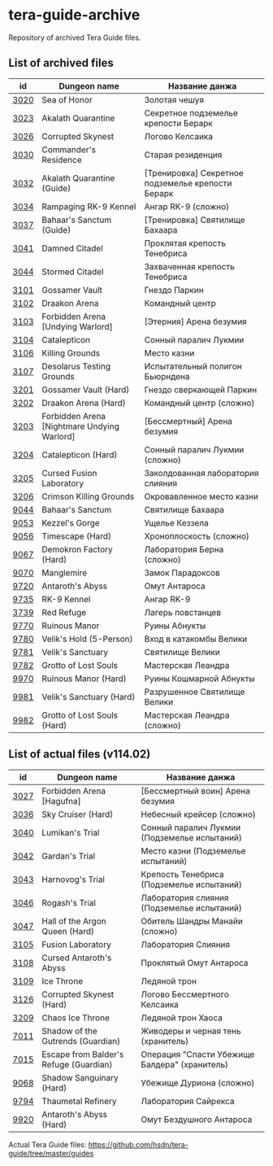 # tera-guide-archive

Repository of archived Tera Guide files.

## List of archived files

id | Dungeon name | Название данжа
--- | --- | ---
[3020](/guides/3020.js) | Sea of Honor | Золотая чешуя
[3023](/guides/3023.js) | Akalath Quarantine | Секретное подземелье крепости Берарк
[3026](/guides/3026.js) | Corrupted Skynest | Логово Келсаика
[3030](/guides/3030.js) | Commander's Residence | Старая резиденция
[3032](/guides/3032.js) | Akalath Quarantine (Guide) | [Тренировка] Секретное подземелье крепости Берарк
[3034](/guides/3034.js) | Rampaging RK-9 Kennel | Ангар RK-9 (сложно)
[3037](/guides/3037.js) | Bahaar's Sanctum (Guide) | [Тренировка] Святилище Бахаара
[3041](/guides/3041.js) | Damned Citadel | Проклятая крепость Тенебриса
[3044](/guides/3044.js) | Stormed Citadel | Захваченная крепость Тенебриса
[3101](/guides/3101.js) | Gossamer Vault | Гнездо Паркин
[3102](/guides/3102.js) | Draakon Arena | Командный центр
[3103](/guides/3103.js) | Forbidden Arena [Undying Warlord] | [Этерния] Арена безумия
[3104](/guides/3104.js) | Catalepticon | Сонный паралич Лукмии
[3106](/guides/3106.js) | Killing Grounds | Место казни
[3107](/guides/3107.js) | Desolarus Testing Grounds | Испытательный полигон Бьюрндена
[3201](/guides/3201.js) | Gossamer Vault (Hard) | Гнездо сверкающей Паркин
[3202](/guides/3202.js) | Draakon Arena (Hard) | Командный центр (сложно)
[3203](/guides/3203.js) | Forbidden Arena [Nightmare Undying Warlord] | [Бессмертный] Арена безумия
[3204](/guides/3204.js) | Catalepticon (Hard) | Сонный паралич Лукмии (сложно)
[3205](/guides/3205.js) | Cursed Fusion Laboratory | Заколдованная лаборатория слияния
[3206](/guides/3206.js) | Crimson Killing Grounds | Окровавленное место казни
[9044](/guides/9044.js) | Bahaar's Sanctum | Святилище Бахаара
[9053](/guides/9053.js) | Kezzel's Gorge | Ущелье Кеззела
[9056](/guides/9056.js) | Timescape (Hard) | Хроноплоскость (сложно)
[9067](/guides/9067.js) | Demokron Factory (Hard) | Лаборатория Берна (сложно)
[9070](/guides/9070.js) | Manglemire | Замок Парадоксов
[9720](/guides/9720.js) | Antaroth's Abyss | Омут Антароса
[9735](/guides/9735.js) | RK-9 Kennel | Ангар RK-9
[3739](/guides/3739.js) | Red Refuge | Лагерь повстанцев
[9770](/guides/9770.js) | Ruinous Manor | Руины Абнукты
[9780](/guides/9780.js) | Velik's Hold (5-Person) | Вход в катакомбы Велики
[9781](/guides/9781.js) | Velik's Sanctuary | Святилище Велики
[9782](/guides/9782.js) | Grotto of Lost Souls | Мастерская Леандра
[9970](/guides/9970.js) | Ruinous Manor (Hard) | Руины Кошмарной Абнукты
[9981](/guides/9981.js) | Velik's Sanctuary (Hard) | Разрушенное Святилище Велики
[9982](/guides/9982.js) | Grotto of Lost Souls (Hard) | Мастерская Леандра (сложно)

## List of actual files (v114.02)

id | Dungeon name | Название данжа
--- | --- | ---
[3027](https://github.com/hsdn/tera-guide/blob/master/guides/3027.js) | Forbidden Arena [Hagufna] | [Бессмертный воин] Арена безумия
[3036](https://github.com/hsdn/tera-guide/blob/master/guides/3036.js) | Sky Cruiser (Hard) | Небесный крейсер (сложно)
[3040](https://github.com/hsdn/tera-guide/blob/master/guides/3040.js) | Lumikan's Trial | Сонный паралич Лукмии (Подземелье испытаний)
[3042](https://github.com/hsdn/tera-guide/blob/master/guides/3042.js) | Gardan's Trial | Место казни (Подземелье испытаний)
[3043](https://github.com/hsdn/tera-guide/blob/master/guides/3043.js) | Harnovog's Trial | Крепость Тенебриса (Подземелье испытаний)
[3046](https://github.com/hsdn/tera-guide/blob/master/guides/3046.js) | Rogash's Trial | Лаборатория слияния (Подземелье испытаний)
[3047](https://github.com/hsdn/tera-guide/blob/master/guides/3047.js) | Hall of the Argon Queen (Hard) | Обитель Шандры Манайи (сложно)
[3105](https://github.com/hsdn/tera-guide/blob/master/guides/3105.js) | Fusion Laboratory | Лаборатория Слияния
[3108](https://github.com/hsdn/tera-guide/blob/master/guides/3108.js) | Cursed Antaroth's Abyss | Проклятый Омут Антароса
[3109](https://github.com/hsdn/tera-guide/blob/master/guides/3109.js) | Ice Throne | Ледяной трон
[3126](https://github.com/hsdn/tera-guide/blob/master/guides/3126.js) | Corrupted Skynest (Hard) | Логово Бессмертного Келсаика
[3209](https://github.com/hsdn/tera-guide/blob/master/guides/3209.js) | Chaos Ice Throne | Ледяной трон Хаоса
[7011](https://github.com/hsdn/tera-guide/blob/master/guides/7011.js) | Shadow of the Gutrends (Guardian) | Живодеры и черная тень (хранитель)
[7015](https://github.com/hsdn/tera-guide/blob/master/guides/7015.js) | Escape from Balder's Refuge (Guardian) | Операция "Спасти Убежище Балдера" (хранитель)
[9068](https://github.com/hsdn/tera-guide/blob/master/guides/9068.js) | Shadow Sanguinary (Hard) | Убежище Дуриона (сложно)
[9794](https://github.com/hsdn/tera-guide/blob/master/guides/9794.js) | Thaumetal Refinery | Лаборатория Сайрекса
[9920](https://github.com/hsdn/tera-guide/blob/master/guides/9920.js) | Antaroth's Abyss (Hard) | Омут Бездушного Антароса

Actual Tera Guide files: https://github.com/hsdn/tera-guide/tree/master/guides
